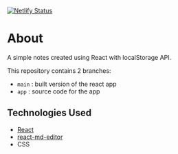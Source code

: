 [![Netlify Status](https://api.netlify.com/api/v1/badges/272839d2-5985-4fce-9d10-9577188c1d09/deploy-status)](https://app.netlify.com/sites/reactive-notes/deploys)

# About

A simple notes created using React with localStorage API.

This repository contains 2 branches:
- `main` : built version of the react app
- `app` : source code for the app

## Technologies Used

- [React](https://react.dev/)
- [react-md-editor](https://github.com/uiwjs/react-md-editor)
- CSS
